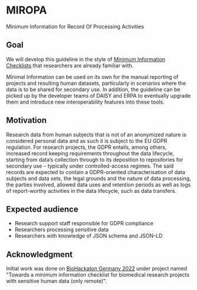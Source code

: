 MIROPA
======
Minimum Information for Record Of Processing Activities

## Goal
 We will develop this guideline in the style of [Minimum Information Checklists](https://www.ncbi.nlm.nih.gov/pmc/articles/PMC2771753/) that researchers are already familiar with.

Minimal Information can be used on its own for the manual reporting of projects and resulting human datasets, particularly in scenarios where the data is to be shared for secondary use. In addition, the guideline can be picked up by the developer teams of DAISY and ERPA to eventually upgrade them and introduce new interoperability features into these tools.
## Motivation
Research data from human subjects that is not of an anonymized nature is considered personal data and as such it is subject to the EU GDPR regulation. For research projects, the GDPR entails, among others, increased record keeping requirements throughout the data lifecycle, starting from data’s collection through to its deposition to repositories for secondary use – typically under controlled-access regimes. The said records are expected to contain a GDPR-oriented characterisation of data subjects and data sets, the legal grounds and the nature of data processing, the parties involved, allowed data uses and retention periods as well as logs of report-worthy activities in the data lifecycle, such as data transfers.

## Expected audience

* Research support staff responsible for GDPR compliance
* Researchers processing sensitive data
* Researchers with knowledge of JSON schema and JSON-LD

## Acknowledgment
Initial work was done on [BioHackaton Germany 2022](https://github.com/deNBI/biohackathon-2022) under project named "Towards a minimum information checklist for biomedical research projects with sensitive human data (only remote)".
